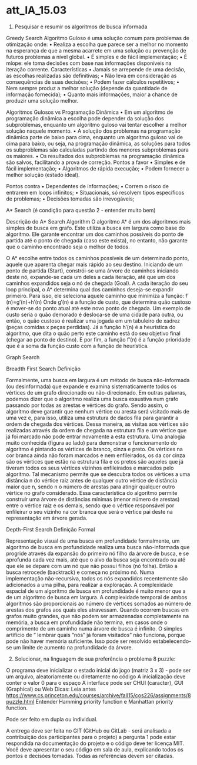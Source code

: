 # att_IA_15.03
1. Pesquisar  e resumir os algoritmos de busca informada


Greedy Search
Algoritmo Guloso é uma solução comum para problemas de otimização onde:
•	Realiza a escolha que parece ser a melhor no momento na esperança de que a mesma acarrete em uma solução ou prevenção de futuros problemas a nível global.
•	É simples e de fácil implementação;
•	É míope: ele toma decisões com base nas informações disponíveis na iteração corrente.
Características
•	Jamais se arrepende de uma decisão, as escolhas realizadas são definitivas;
•	Não leva em consideração as consequências de suas decisões;
•	Podem fazer cálculos repetitivos;
•	Nem sempre produz a melhor solução (depende da quantidade de informação fornecida);
•	Quanto mais informações, maior a chance de produzir uma solução melhor.

Algoritmos Gulosos vs Programação Dinâmica 
•	Em um algoritmo de programação dinâmica a escolha pode depender da solução dos subproblemas, enquanto um algoritmo guloso vai tentar escolher a melhor solução naquele momento.
•	A solução dos problemas na programação dinâmica parte de baixo para cima, enquanto um algoritmo guloso vai de cima para baixo, ou seja, na programação dinâmica, as soluções para todos os subproblemas são calculadas partindo dos menores subproblemas para os maiores.
•	Os resultados dos subproblemas na programação dinâmica são salvos, facilitando a prova de correção.
Pontos a favor
•	Simples e de fácil implementação;
•	Algoritmos de rápida execução;
•	Podem fornecer a melhor solução (estado ideal).

Pontos contra
•	Dependentes de informações;
•	Correm o risco de entrarem em loops infinitos;
•	Situacionais, só resolvem tipos específicos de problemas;
•	Decisões tomadas são irrevogáveis;



A* Search (é condição para questão 2 - entender muito bem)

Descrição do A* Search Algorithm
O algoritmo A* é um dos algoritmos mais simples de busca em grafo. Este utiliza a busca em largura como base do algoritmo. Ele garante encontrar um dos caminhos possíveis do ponto de partida até o ponto de chegada (caso este exista), no entanto, não garante que o caminho encontrado seja o melhor de todos.

O A* escolhe entre todos os caminhos possíveis de um determinado ponto, aquele que aparenta chegar mais rápido ao seu destino. Iniciando de um ponto de partida (Start), constrói-se uma árvore de caminhos iniciando deste nó, expande-se cada um deles a cada iteração, até que um dos caminhos expandidos seja o nó de chegada (Goal).
A cada iteração do seu loop principal, o A* determina qual dos caminhos deseja-se expandir primeiro. Para isso, ele seleciona aquele caminho que minimiza a função:
f′(n)=g′(n)+h′(n)
Onde g′(n) é a função de custo, que determina quão custoso é mover-se do ponto atual até este novo ponto de chegada. Um exemplo de custo seria o quão demorado é desloca-se de uma cidade para outra, ou então, o quão custoso é realizar uma jogada em um tabuleiro de xadrez (peças comidas x peças perdidas). Já a função h′(n) é a heurística do algoritmo, que dita o quão perto este caminho está do seu objetivo final (chegar ao ponto de destino). E por fim, a função f′(n) é a função prioridade que é a soma da função custo com a função de heurística.

Graph Search

Breadth First Search
Definição

Formalmente, uma busca em largura é um método de busca não-informada (ou desinformada) que expande e examina sistematicamente todos os vértices de um grafo direcionado ou não-direcionado. Em outras palavras, podemos dizer que o algoritmo realiza uma busca exaustiva num grafo passando por todas as arestas e vértices do grafo. Sendo assim, o algoritmo deve garantir que nenhum vértice ou aresta será visitado mais de uma vez e, para isso, utiliza uma estrutura de dados fila para garantir a ordem de chegada dos vértices. Dessa maneira, as visitas aos vértices são realizadas através da ordem de chegada na estrutura fila e um vértice que já foi marcado não pode entrar novamente a esta estrutura.
Uma analogia muito conhecida (figura ao lado) para demonstrar o funcionamento do algoritmo é pintando os vértices de branco, cinza e preto. Os vértices na cor branca ainda não foram marcados e nem enfileirados, os da cor cinza são os vértices que estão na estrutura fila e os pretos são aqueles que já tiveram todos os seus vértices vizinhos enfileirados e marcados pelo algoritmo.
Tal mecanismo permite que se descubra todos os vértices a uma distância n do vértice raiz antes de qualquer outro vértice de distância maior que n, sendo n o número de arestas para atingir qualquer outro vértice no grafo considerado. Essa característica do algoritmo permite construir uma árvore de distâncias mínimas (menor número de arestas) entre o vértice raiz e os demais, sendo que o vértice responsável por enfileirar o seu vizinho na cor branca que será o vértice pai deste na representação em árvore gerada.


Depth-First Search
Definição Formal

Representação visual de uma busca em profundidade formalmente, um algoritmo de busca em profundidade realiza uma busca não-informada que progride através da expansão do primeiro nó filho da árvore de busca, e se aprofunda cada vez mais, até que o alvo da busca seja encontrado ou até que ele se depare com um nó que não possui filhos (nó folha). Então a busca retrocede (backtrack) e começa no próximo nó. Numa implementação não-recursiva, todos os nós expandidos recentemente são adicionados a uma pilha, para realizar a exploração.
A complexidade espacial de um algoritmo de busca em profundidade é muito menor que a de um algoritmo de busca em largura. A complexidade temporal de ambos algoritmos são proporcionais ao número de vértices somados ao número de arestas dos grafos aos quais eles atravessam.
Quando ocorrem buscas em grafos muito grandes, que não podem ser armazenadas completamente na memória, a busca em profundidade não termina, em casos onde o comprimento de um caminho numa árvore de busca é infinito. O simples artifício de “ lembrar quais “nós” já foram visitados” não funciona, porque pode não haver memória suficiente. Isso pode ser resolvido estabelecendo-se um limite de aumento na profundidade da árvore.




2. Solucionar, na linguagem de sua preferência o problema 8 puzzle:

O programa deve inicializar o estado inicial do jogo (matriz 3 x 3) - pode ser um arquivo, aleatoriamente ou diretamente no código
A inicialização deve conter o valor 0 para o espaço
A interface pode ser CHUI (caracter), GUI (Graphical) ou Web
Dicas:
Leia antes https://www.cs.princeton.edu/courses/archive/fall15/cos226/assignments/8puzzle.html
Entender  Hamming priority function e  Manhattan priority function.

Pode ser feito em dupla ou individual.

A entrega deve ser feita no GIT (GitHub ou GitLab - será analisada a contribuição dos participantes para o projeto) a pergunta 1 pode estar respondida na documentação do projeto e o código deve ter licença MIT.
Você deve apresentar o seu código em sala de aula, explicando todos os pontos e decisões tomadas. Todas as referências devem ser citadas.
